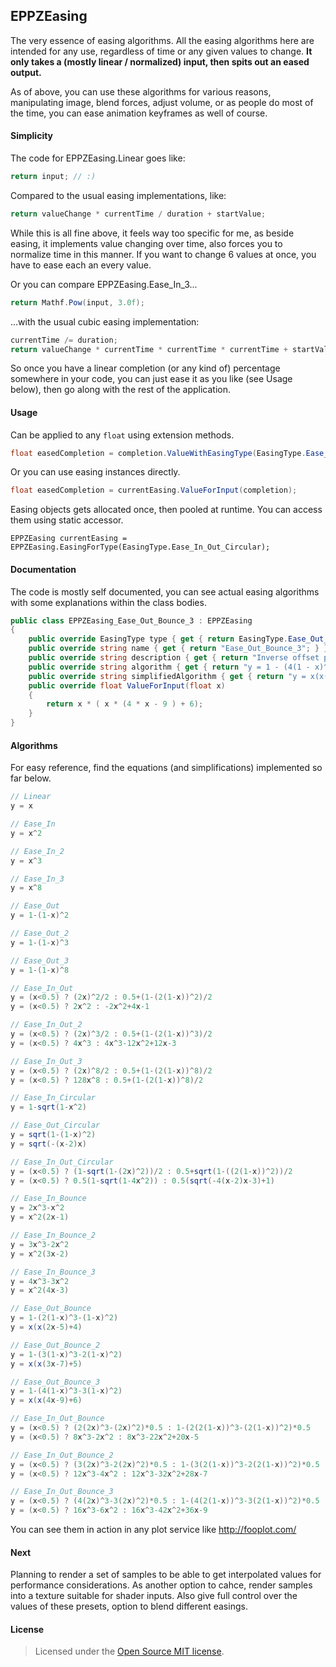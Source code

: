 EPPZEasing
----------

The very essence of easing algorithms. All the easing algorithms here are intended for any use, regardless of time or any given values to change. **It only takes a (mostly linear / normalized) input, then spits out an eased output.**

As of above, you can use these algorithms for various reasons, manipulating image, blend forces, adjust volume, or as people do most of the time, you can ease animation keyframes as well of course. 


#### Simplicity

The code for EPPZEasing.Linear goes like:
```C#
return input; // :)
```

Compared to the usual easing implementations, like:
```C#
return valueChange * currentTime / duration + startValue;
```

While this is all fine above, it feels way too specific for me, as beside easing, it implements value changing over time, also forces you to normalize time in this manner. If you want to change 6 values at once, you have to ease each an every value.

Or you can compare EPPZEasing.Ease_In_3...
```C#
return Mathf.Pow(input, 3.0f);
```

...with the usual cubic easing implementation:
```C#
currentTime /= duration;
return valueChange * currentTime * currentTime * currentTime + startValue;
```

So once you have a linear completion (or any kind of) percentage somewhere in your code, you can just ease it as you like (see Usage below), then go along with the rest of the application.


#### Usage

Can be applied to any `float` using extension methods.
```C#
float easedCompletion = completion.ValueWithEasingType(EasingType.Ease_In_Out_Bounce_3);
```

Or you can use easing instances directly.
```C#
float easedCompletion = currentEasing.ValueForInput(completion);
```

Easing objects gets allocated once, then pooled at runtime. You can access them using static accessor.
```
EPPZEasing currentEasing = EPPZEasing.EasingForType(EasingType.Ease_In_Out_Circular);
```


#### Documentation

The code is mostly self documented, you can see actual easing algorithms with some explanations within the class bodies.

```C#
public class EPPZEasing_Ease_Out_Bounce_3 : EPPZEasing
{
	public override EasingType type { get { return EasingType.Ease_Out_Bounce_3; } }
	public override string name { get { return "Ease_Out_Bounce_3"; } }
	public override string description { get { return "Inverse offset power composition"; } }
	public override string algorithm { get { return "y = 1 - (4(1 - x)^3 - 3(1 - x)^2)"; } }
	public override string simplifiedAlgorithm { get { return "y = x(x(4x-9)+6)"; } }
	public override float ValueForInput(float x)
	{
		return x * ( x * (4 * x - 9 ) + 6);
	}
}
```


#### Algorithms

For easy reference, find the equations (and simplifications) implemented so far below.

```C#
// Linear
y = x

// Ease_In
y = x^2

// Ease_In_2
y = x^3

// Ease_In_3
y = x^8

// Ease_Out
y = 1-(1-x)^2

// Ease_Out_2
y = 1-(1-x)^3

// Ease_Out_3
y = 1-(1-x)^8

// Ease_In_Out
y = (x<0.5) ? (2x)^2/2 : 0.5+(1-(2(1-x))^2)/2
y = (x<0.5) ? 2x^2 : -2x^2+4x-1

// Ease_In_Out_2
y = (x<0.5) ? (2x)^3/2 : 0.5+(1-(2(1-x))^3)/2
y = (x<0.5) ? 4x^3 : 4x^3-12x^2+12x-3

// Ease_In_Out_3
y = (x<0.5) ? (2x)^8/2 : 0.5+(1-(2(1-x))^8)/2
y = (x<0.5) ? 128x^8 : 0.5+(1-(2(1-x))^8)/2

// Ease_In_Circular
y = 1-sqrt(1-x^2)

// Ease_Out_Circular
y = sqrt(1-(1-x)^2)
y = sqrt(-(x-2)x)

// Ease_In_Out_Circular
y = (x<0.5) ? (1-sqrt(1-(2x)^2))/2 : 0.5+sqrt(1-((2(1-x))^2))/2
y = (x<0.5) ? 0.5(1-sqrt(1-4x^2)) : 0.5(sqrt(-4(x-2)x-3)+1)

// Ease_In_Bounce
y = 2x^3-x^2
y = x^2(2x-1)

// Ease_In_Bounce_2
y = 3x^3-2x^2
y = x^2(3x-2)

// Ease_In_Bounce_3
y = 4x^3-3x^2
y = x^2(4x-3)

// Ease_Out_Bounce
y = 1-(2(1-x)^3-(1-x)^2)
y = x(x(2x-5)+4)

// Ease_Out_Bounce_2
y = 1-(3(1-x)^3-2(1-x)^2)
y = x(x(3x-7)+5)

// Ease_Out_Bounce_3
y = 1-(4(1-x)^3-3(1-x)^2)
y = x(x(4x-9)+6)

// Ease_In_Out_Bounce
y = (x<0.5) ? (2(2x)^3-(2x)^2)*0.5 : 1-(2(2(1-x))^3-(2(1-x))^2)*0.5
y = (x<0.5) ? 8x^3-2x^2 : 8x^3-22x^2+20x-5

// Ease_In_Out_Bounce_2
y = (x<0.5) ? (3(2x)^3-2(2x)^2)*0.5 : 1-(3(2(1-x))^3-2(2(1-x))^2)*0.5
y = (x<0.5) ? 12x^3-4x^2 : 12x^3-32x^2+28x-7

// Ease_In_Out_Bounce_3
y = (x<0.5) ? (4(2x)^3-3(2x)^2)*0.5 : 1-(4(2(1-x))^3-3(2(1-x))^2)*0.5
y = (x<0.5) ? 16x^3-6x^2 : 16x^3-42x^2+36x-9
```

You can see them in action in any plot service like http://fooplot.com/


#### Next

Planning to render a set of samples to be able to get interpolated values for performance considerations. As another option to cahce, render samples into a texture suitable for shader inputs. Also give full control over the values of these presets, option to blend different easings.


#### License

> Licensed under the [Open Source MIT license](http://en.wikipedia.org/wiki/MIT_License).
